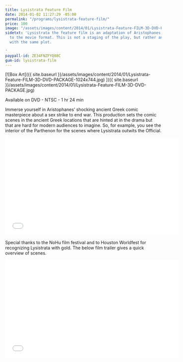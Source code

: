 ```yaml
---
title: Lysistrata Feature Film
date: 2014-01-02 11:27:29 -05:00
permalink: "/programs/lysistrata-feature-film/"
price: 100
image: "/assets/images/content/2014/01/Lysistrata-Feature-FILM-3D-DVD-PACKAGE.jpg"
sidetxt: 'Lysistrata the feature film is an adaptation of Aristophanes'' Lysistrata
  to the movie format. This is not a staging of the play, but rather an adaptation
  with the same plot.

'
paypall-id: ZE34FNZFYQ88C
gum-id: lysistrata-film
---
```


[![Box Art]({{ site.baseurl }}/assets/images/content/2014/01/Lysistrata-Feature-FILM-3D-DVD-PACKAGE-1024x744.jpg) ]({{ site.baseurl }}/assets/images/content/2014/01/Lysistrata-Feature-FILM-3D-DVD-PACKAGE.jpg)

Available on DVD - NTSC - 1 hr 24 min

Immerse yourself in Aristophanes’ shocking ancient Greek comic masterpiece about a sex strike to end war. This production sets the comic scenes in the ancient Greek locations that are hinted at in the drama but that are hard for modern audiences to imagine. So, for example, you see the interior of the Parthenon for the scenes where Lysistrata outwits the Official.

<iframe src="//www.youtube.com/embed/sCzmowU7E4U?list=UUEXS3vn0MXMsjkJVdxdaKag&rel=0&amp;modestbranding=1&amp;autohide=1" class="yt" width="560" height="315" frameborder="0" allowfullscreen="allowfullscreen"></iframe>

Special thanks to the NoHu film festival and to Houston Worldfest for recognizing Lysistrata with gold. The below film trailer gives a quick overview of scenes.

<iframe src="//www.youtube.com/embed/i9BKdgVqI5I?list=UUEXS3vn0MXMsjkJVdxdaKag&rel=0&amp;modestbranding=1&amp;autohide=1" class="yt" width="560" height="315" frameborder="0" allowfullscreen="allowfullscreen"></iframe>
